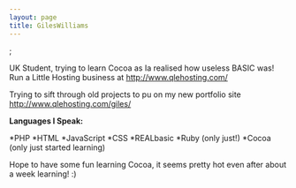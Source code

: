 ```yaml
---
layout: page
title: GilesWilliams
---
```


; 

UK Student, trying to learn Cocoa as Ia realised how useless BASIC was! Run a Little Hosting business at http://www.qlehosting.com/

Trying to sift through old projects to pu on my new portfolio site http://www.qlehosting.com/giles/

**Languages I Speak:**

*PHP
*HTML
*JavaScript
*CSS
*REALbasic
*Ruby (only just!)
*Cocoa (only just started learning)


Hope to have some fun learning Cocoa, it seems pretty hot even after about a week learning! :)

